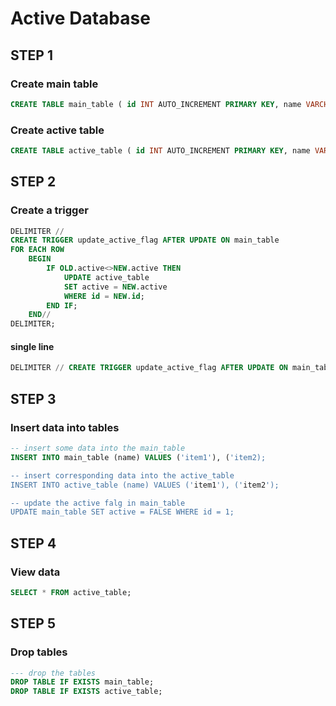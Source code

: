 # Active Database

## STEP 1

### Create main table

```sql
CREATE TABLE main_table ( id INT AUTO_INCREMENT PRIMARY KEY, name VARCHAR(255), active BOOLEAN DEFAULT TRUE );

```

### Create active table

```sql
CREATE TABLE active_table ( id INT AUTO_INCREMENT PRIMARY KEY, name VARCHAR(255), active BOOLEAN DEFAULT TRUE );
```

## STEP 2

### Create a trigger

```sql
DELIMITER //
CREATE TRIGGER update_active_flag AFTER UPDATE ON main_table
FOR EACH ROW
    BEGIN
        IF OLD.active<>NEW.active THEN
            UPDATE active_table
            SET active = NEW.active
            WHERE id = NEW.id;
        END IF;
    END//
DELIMITER;
```

#### single line

```sql
DELIMITER // CREATE TRIGGER update_active_flag AFTER UPDATE ON main_table FOR EACH ROW BEGIN IF OLD.active<>NEW.active THEN UPDATE active_table SET active = NEW.active WHERE id = NEW.id; END IF; END// DELIMITER;
```

## STEP 3

### Insert data into tables

```sql
-- insert some data into the main_table
INSERT INTO main_table (name) VALUES ('item1'), ('item2);

-- insert corresponding data into the active_table
INSERT INTO active_table (name) VALUES ('item1'), ('item2');

-- update the active falg in main_table
UPDATE main_table SET active = FALSE WHERE id = 1;
```

## STEP 4

### View data

```sql
SELECT * FROM active_table;
```

## STEP 5

### Drop tables

```sql
--- drop the tables
DROP TABLE IF EXISTS main_table;
DROP TABLE IF EXISTS active_table;
```
